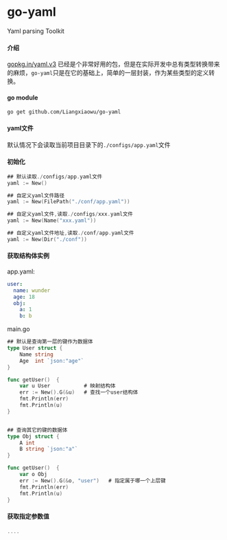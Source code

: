 # go-yaml
Yaml parsing Toolkit

#### 介绍
[gopkg.in/yaml.v3](https://pkg.go.dev/gopkg.in/yaml.v3#section-readme) 已经是个非常好用的包，但是在实际开发中总有类型转换带来的麻烦，`go-yaml`只是在它的基础上，简单的一层封装，作为某些类型的定义转换。

#### go module
```
go get github.com/Liangxiaowu/go-yaml
```


#### yaml文件
默认情况下会读取当前项目目录下的`./configs/app.yaml`文件

#### 初始化
```go
## 默认读取./configs/app.yaml文件
yaml := New()

## 自定义yaml文件路径
yaml := New(FilePath("./conf/app.yaml"))

## 自定义yaml文件,读取./configs/xxx.yaml文件
yaml := New(Name("xxx.yaml"))

## 自定义yaml文件地址,读取./conf/app.yaml文件
yaml := New(Dir("./conf"))
```
#### 获取结构体实例
app.yaml:
```yaml
user:
  name: wunder
  age: 18
  obj:
    a: 1
    b: b

```
main.go
```go
## 默认是查询第一层的键作为数据体
type User struct {
    Name string
    Age  int `json:"age"`
}

func getUser()  {
    var u User           # 映射结构体
    err := New().G(&u)   # 查找一个user结构体
    fmt.Println(err)
    fmt.Println(u)
}


## 查询其它的键的数据体
type Obj struct {
    A int
    B string `json:"a"`
}

func getUser()  {
    var o Obj                    
    err := New().G(&o, "user")   # 指定属于哪一个上层键
    fmt.Println(err)
    fmt.Println(u)
}
```

#### 获取指定参数值
```go
....
```